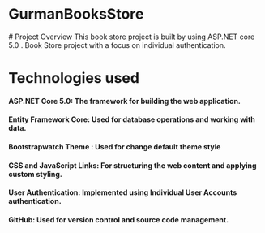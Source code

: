 # GurmanBooksStore

﻿# Project Overview
This book store project is built by using ASP.NET core 5.0 . Book Store project with a focus on individual authentication.

# Technologies used
#### ASP.NET Core 5.0: The framework for building the web application.

#### Entity Framework Core: Used for database operations and working with data.

#### Bootstrapwatch Theme : Used for change default theme style 

#### CSS and JavaScript Links: For structuring the web content and applying custom styling.

#### User Authentication: Implemented using Individual User Accounts authentication.

#### GitHub: Used for version control and source code management.

